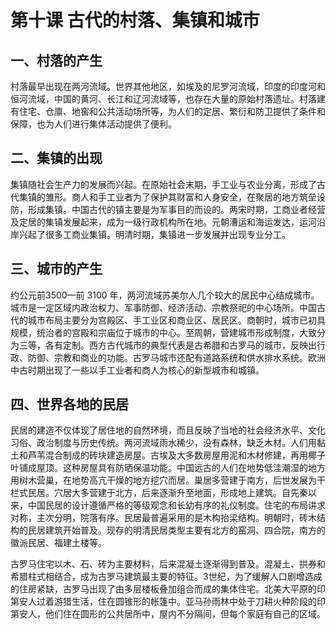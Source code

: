 # 第十课 古代的村落、集镇和城市

## 一、村落的产生

村落最早出现在两河流域。世界其他地区，如埃及的尼罗河流域，印度的印度河和恒河流域，中国的黄河、长江和辽河流域等，也存在大量的原始村落遗址。村落建有住宅、仓廪、地窖和公共活动场所等，为人们的定居、繁衍和防卫提供了条件和保障，也为人们进行集体活动提供了便利。

## 二、集镇的出现

集镇随社会生产力的发展而兴起。在原始社会末期，手工业与农业分离，形成了古代集镇的雏形。商人和手工业者为了保护其财富和人身安全，在聚居的地方筑垒设防，形成集镇。中国古代的镇主要是为军事目的而设的。两宋时期，工商业者经营及定居的集镇发展起来，成为一级行政机构所在地。元朝漕运和海运发达，运河沿岸兴起了很多工商业集镇。明清时期，集镇进一步发展并出现专业分工。

## 三、城市的产生

约公元前3500—前 3100 年，两河流域苏美尔人几个较大的居民中心结成城市。城市是一定区域内政治权力、军事防御、经济活动、宗教祭祀的中心场所。中国古代的城市布局主要分为宫殿区、手工业区和商业区、居民区。商朝时，城市已初具规模，统治者的宫殿和宗庙位于城市的中心。至周朝，营建城市形成制度，大致分为三等，各有定制。西方古代城市的典型代表是古希腊和古罗马的城市，反映出行政、防御、宗教和商业的功能。古罗马城市还配有道路系统和供水排水系统。欧洲中古时期出现了一些以手工业者和商人为核心的新型城市和城镇。

## 四、世界各地的民居

民居的建造不仅体现了居住地的自然环境，而且反映了当地的社会经济水平、文化习俗、政治制度与历史传统。两河流域雨水稀少，没有森林，缺乏木材。人们用黏土和芦苇混合制成的砖块建造房屋。古埃及大多数房屋用泥和木材修建，再用椰子叶铺成屋顶。这种房屋具有防晒保温功能。中国远古的人们在地势低洼潮湿的地方用树木营巢，在地势高亢干燥的地方挖穴而居。巢居多营建于南方，后世发展为干栏式民居。穴居大多营建于北方，后来逐渐升至地面，形成地上建筑。自先秦以来，中国民居的设计遵循严格的等级观念和长幼有序的礼仪制度。住宅的布局讲求对称，主次分明，院落有序。民居最普遍采用的是木构抬梁结构。明朝时，砖木结构的民居建筑开始普及。现存的明清民居类型主要有北方的窑洞、四合院，南方的徽派民居、福建土楼等。

古罗马住宅以木、石、砖为主要材料，后来混凝土逐渐得到普及。混凝土、拱券和希腊柱式相结合，成为古罗马建筑最主要的特征。3世纪，为了缓解人口剧增造成的住房紧缺，古罗马出现了由多层楼板叠加组合而成的集体住宅。北美大平原的印第安人过着游猎生活，住在圆锥形的帐篷中。亚马孙雨林中处于刀耕火种阶段的印第安人，他们住在圆形的公共居所中，屋内不分隔间，但每个家庭有自己的区域。
